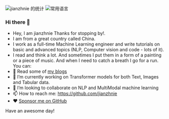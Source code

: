 ![jianzhnie 的统计](https://github-readme-stats.vercel.app/api?username=jianzhnie&count_private=true&show_icons=true&theme=radical)
![常用语言](https://github-readme-stats.vercel.app/api/top-langs/?username=jianzhnie&layout=compact)

### Hi there 👋
- Hey, I am jianzhnie Thanks for stopping by!.
- I am from a great country called China.
- I work as a full-time Machine Learning engineer and write tutorials on basic and advanced topics (NLP, Computer vision and code - lots of it).
- I read and think a lot. And sometimes I put them in a form of a painting or a piece of music. And when I need to catch a breath I go for a run.
You can:
- 📖  Read some of [my blogs](https://www.zhihu.com/column/fengnie) 
- 🔭 I’m currently working on Transformer models for both Text, Images and Tabular data.
- 👯 I’m looking to collaborate on NLP and MultiModal machine learning
- 📫 How to reach me: https://github.com/jianzhnie
- ❤️ [Sponsor me on GitHub](https://github.com/sponsors/curiousily)

Have an awesome day!
